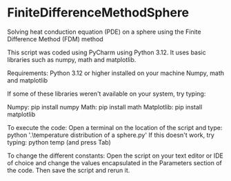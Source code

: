 # FiniteDifferenceMethodSphere
Solving heat conduction equation (PDE) on a sphere using the Finite Difference Method (FDM) method


This script was coded using PyCharm using Python 3.12. It uses basic libraries such as numpy, math and matplotlib.

Requirements:
Python 3.12 or higher installed on your machine
Numpy, math and matplotlib

If some of these libraries weren't available on your system, try typing:

Numpy: pip install numpy
Math: pip install math
Matplotlib: pip install matplotlib

To execute the code:
Open a terminal on the location of the script and type: python '.\temperature distribution of a sphere.py'
If this doesn't work, try typing: python temp (and press Tab)

To change the different constants:
Open the script on your text editor or IDE of choice and change the values encapsulated in the Parameters section of the
code. Then save the script and rerun it.
